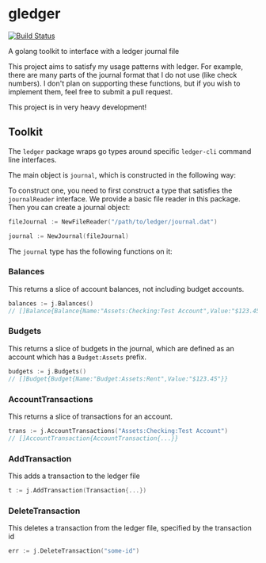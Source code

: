# gledger

[![Build Status](https://travis-ci.org/gledger/gledger.svg)](https://travis-ci.org/gledger/gledger)

A golang toolkit to interface with a ledger journal file

This project aims to satisfy my usage patterns with ledger.
For example, there are many parts of the journal format that I do not use (like check numbers).
I don't plan on supporting these functions, but if you wish to implement them, feel free to submit a pull request.

This project is in very heavy development!

## Toolkit

The `ledger` package wraps go types around specific `ledger-cli` command line interfaces.

The main object is `journal`, which is constructed in the following way:

To construct one, you need to first construct a type that satisfies the `journalReader` interface. We provide a basic file reader in this package. Then you can create a journal object:

```go
fileJournal := NewFileReader("/path/to/ledger/journal.dat")

journal := NewJournal(fileJournal)
```

The `journal` type has the following functions on it:

### Balances

This returns a slice of account balances, not including budget accounts.

```go
balances := j.Balances()
// []Balance{Balance{Name:"Assets:Checking:Test Account",Value:"$123.45"}}
```

### Budgets

This returns a slice of budgets in the journal, which are defined as an account which has a `Budget:Assets` prefix.

```go
budgets := j.Budgets()
// []Budget{Budget{Name:"Budget:Assets:Rent",Value:"$123.45"}}
```

### AccountTransactions

This returns a slice of transactions for an account.

```go
trans := j.AccountTransactions("Assets:Checking:Test Account")
// []AccountTransaction{AccountTransaction{...}}
```

### AddTransaction

This adds a transaction to the ledger file

```go
t := j.AddTransaction(Transaction{...})
```

### DeleteTransaction

This deletes a transaction from the ledger file, specified by the transaction id

```go
err := j.DeleteTransaction("some-id")
```
